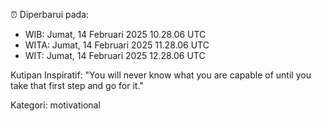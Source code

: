 ⏰ Diperbarui pada:
- WIB: Jumat, 14 Februari 2025 10.28.06 UTC
- WITA: Jumat, 14 Februari 2025 11.28.06 UTC
- WIT: Jumat, 14 Februari 2025 12.28.06 UTC

Kutipan Inspiratif:
"You will never know what you are capable of until you take that first step and go for it."


Kategori: motivational

